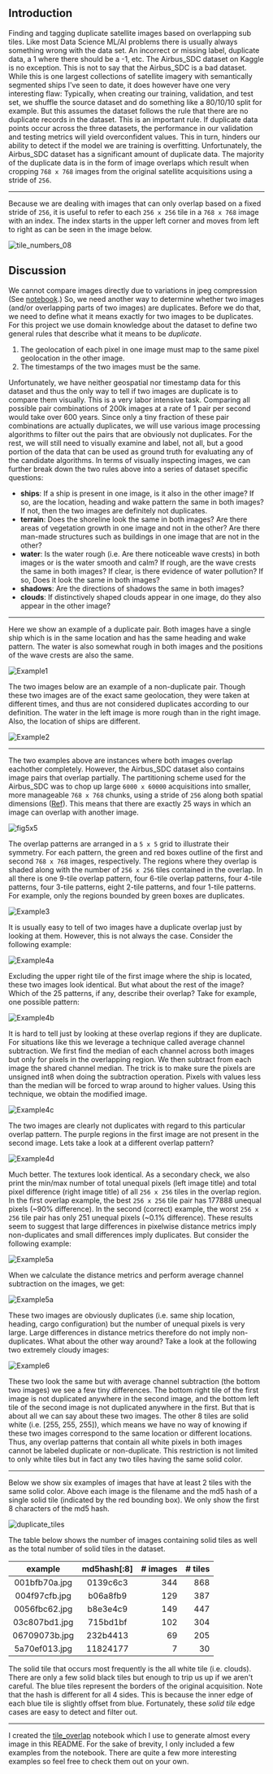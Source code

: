 ## Introduction

Finding and tagging duplicate satellite images based on overlapping sub tiles.
Like most Data Science ML/AI problems there is usually always something wrong with the data set. 
An incorrect or missing label, duplicate data, a 1 where there should be a -1, etc.
The Airbus_SDC dataset on Kaggle is no exception.
This is not to say that the Airbus_SDC is a bad dataset.
While this is one largest collections of satellite imagery with semantically segmented ships I've seen to date, it does however have one very interesting flaw:
Typically, when creating our training, validation, and test set, we shuffle the source dataset and do something like a 80/10/10 split for example.
But this assumes the dataset follows the rule that there are no duplicate records in the dataset.
This is an important rule. 
If duplicate data points occur across the three datasets, the performance in our validation and testing metrics will yield overconfident values.
This in turn, hinders our ability to detect if the model we are training is overfitting. 
Unfortunately, the Airbus_SDC dataset has a significant amount of duplicate data.
The majority of the duplicate data is in the form of image overlaps which result when cropping `768 x 768` images from the original satellite acquisitions using a stride of `256`.   

---
Because we are dealing with images that can only overlap based on a fixed stride of `256`, it is useful to refer to each `256 x 256` tile in a `768 x 768` image with an index.
The index starts in the upper left corner and moves from left to right as can be seen in the image below.

![tile_numbers_08](notebooks/figures/overlap_key.jpg)

## Discussion

We cannot compare images directly due to variations in jpeg compression (See [notebook](notebooks/eda/jpeg_compression.ipynb).)
So, we need another way to determine whether two images (and/or overlapping parts of two images) are duplicates.
Before we do that, we need to define what it means exactly for two images to be duplicates. 
For this project we use domain knowledge about the dataset to define two general rules that describe what it means to be _duplicate_. 
1. The geolocation of each pixel in one image must map to the same pixel geolocation in the other image. 
2. The timestamps of the two images must be the same.
  
Unfortunately, we have neither geospatial nor timestamp data for this dataset and thus the only way to tell if two images are duplicate is to compare them visually.
This is a very labor intensive task. 
Comparing all possible pair combinations of 200k images at a rate of 1 pair per second would take over 600 years.
Since only a tiny fraction of these pair combinations are actually duplicates, we will use various image processing algorithms to filter out the pairs that are obviously not duplicates. 
For the rest, we will still need to visually examine and label, not all, but a good portion of the data that can be used as ground truth for evaluating any of the candidate algorithms. 
In terms of visually inspecting images, we can further break down the two rules above into a series of dataset specific questions:

- **ships**:
  If a ship is present in one image, is it also in the other image?
  If so, are the location, heading and wake pattern the same in both images?
  If not, then the two images are definitely not duplicates.
- **terrain**:
  Does the shoreline look the same in both images? 
  Are there areas of vegetation growth in one image and not in the other?
  Are there man-made structures such as buildings in one image that are not in the other?
- **water**:
  Is the water rough (i.e. Are there noticeable wave crests) in both images or is the water smooth and calm?
  If rough, are the wave crests the same in both images?
  If clear, is there evidence of water pollution?
  If so, Does it look the same in both images? 
- **shadows**: 
  Are the directions of shadows the same in both images?
- **clouds**: 
  If distinctively shaped clouds appear in one image, do they also appear in the other image?

---
Here we show an example of a duplicate pair. 
Both images have a single ship which is in the same location and has the same heading and wake pattern.
The water is also somewhat rough in both images and the positions of the wave crests are also the same. 

![Example1](notebooks/figures/c53ccd713.jpg_e64e7ff78.jpg_08.jpg)

The two images below are an example of a non-duplicate pair. 
Though these two images are of the exact same geolocation, they were taken at different times, and thus are not considered duplicates according to our definition.
The water in the left image is more rough than in the right image. 
Also, the location of ships are different.

![Example2](notebooks/figures/0efcd3f26.jpg_89a2baf91.jpg_08.jpg) 

---
The two examples above are instances where both images overlap eachother completely.
However, the Airbus_SDC dataset also contains image pairs that overlap partially.
The partitioning scheme used for the Airbus_SDC was to chop up large `6000 x 60000` acquisitions into smaller, more manageable `768 x 768` chunks, using a stride of `256` along both spatial dimensions ([Ref](https://www.kaggle.com/c/airbus-ship-detection/discussion/64675)).
This means that there are exactly 25 ways in which an image can overlap with another image. 

![fig5x5](notebooks/figures/overlap-5x5.jpg)

The overlap patterns are arranged in a `5 x 5` grid to illustrate their symmetry.
For each pattern, the green and red boxes outline of the first and second `768 x 768` images, respectively.
The regions where they overlap is shaded along with the number of `256 x 256` tiles contained in the overlap.
In all there is one 9-tile overlap pattern, four 6-tile overlap patterns, four 4-tile patterns, four 3-tile patterns, eight 2-tile patterns, and four 1-tile patterns.
For example, only the regions bounded by green boxes are duplicates.

![Example3](notebooks/figures/001234638.jpg_dde85f1d2.jpg_07.jpg)

It is usually easy to tell of two images have a duplicate overlap just by looking at them.
However, this is not always the case.  Consider the following example:

![Example4a](notebooks/figures/46b87e21c.jpg_f881c203f.jpg_08.jpg)

Excluding the upper right tile of the first image where the ship is located, these two images look identical.
But what about the rest of the image? 
Which of the 25 patterns, if any, describe their overlap?
Take for example, one possible pattern:

![Example4b](notebooks/figures/46b87e21c.jpg_f881c203f.jpg_48a.jpg)

It is hard to tell just by looking at these overlap regions if they are duplicate.
For situations like this we leverage a technique called average channel subtraction. 
We first find the median of each channel across both images but only for pixels in the overlapping region.
We then subtract from each image the shared channel median.
The trick is to make sure the pixels are unsigned int8 when doing the subtraction operation.
Pixels with values less than the median will be forced to wrap around to higher values.
Using this technique, we obtain the modified image.
  
![Example4c](notebooks/figures/46b87e21c.jpg_f881c203f.jpg_48.jpg)

The two images are clearly not duplicates with regard to this particular overlap pattern.
The purple regions in the first image are not present in the second image.
Lets take a look at a different overlap pattern? 

![Example4d](notebooks/figures/46b87e21c.jpg_f881c203f.jpg_07.jpg)

Much better.  The textures look identical. 
As a secondary check, we also print the min/max number of total unequal pixels (left image title) and total pixel difference (right image title) of all `256 x 256` tiles in the overlap region.
In the first overlap example, the best `256 x 256` tile pair has 177888 unequal pixels (~90% difference).
In the second (correct) example, the worst `256 x 256` tile pair has only 251 unequal pixels (~0.1% difference). 
These results seem to suggest that large differences in pixelwise distance metrics imply non-duplicates and small differences imply duplicates. 
But consider the following example:

![Example5a](notebooks/figures/536356d11.jpg_88c2acaf8.jpg_15a.jpg)

When we calculate the distance metrics and perform average channel subtraction on the images, we get:

![Example5a](notebooks/figures/536356d11.jpg_88c2acaf8.jpg_15.jpg)

These two images are obviously duplicates (i.e. same ship location, heading, cargo configuration) but the number of unequal pixels is very large.
Large differences in distance metrics therefore do not imply non-duplicates.  What about the other way around?
Take a look at the following two extremely cloudy images:

![Example6](notebooks/figures/0ef6cd331.jpg_2095da0cb.jpg_08.jpg)

These two look the same but with average channel subtraction (the bottom two images) we see a few tiny differences.
The bottom right tile of the first image is not duplicated anywhere in the second image, and 
the bottom left tile of the second image is not duplicated anywhere in the first.
But that is about all we can say about these two images.
The other 8 tiles are solid white (i.e. [255, 255, 255]), which means we have no way of knowing if these two images correspond to the same location or different locations.
Thus, any overlap patterns that contain all white pixels in both images cannot be labeled duplicate or non-duplicate.
This restriction is not limited to only white tiles but in fact any two tiles having the same solid color. 

--- 
Below we show six examples of images that have at least 2 tiles with the same solid color.
Above each image is the filename and the md5 hash of a single solid tile (indicated by the red bounding box).
We only show the first 8 characters of the md5 hash.

![duplicate_tiles](notebooks/figures/images_with_duplicate_tiles.jpg)

The table below shows the number of images containing solid tiles as well as the total number of solid tiles in the dataset.

| example | md5hash[:8] | # images |  # tiles |
| :---: | :---: | ---: | ---: |
| 001bfb70a.jpg | 0139c6c3 | 344 | 868
| 004f97cfb.jpg | b06a8fb9 | 129 | 387
| 0056fbc62.jpg | b8e3e4c9 | 149 | 447
| 03c807bd1.jpg | 715bd1bf | 102 | 304
| 06709073b.jpg | 232b4413 |  69 | 205
| 5a70ef013.jpg | 11824177 |   7 |  30

The solid tile that occurs most frequently is the all white tile (i.e. clouds).
There are only a few solid black tiles but enough to trip us up if we aren't careful.
The blue tiles represent the borders of the original acquisition.
Note that the hash is different for all 4 sides. 
This is because the inner edge of each blue tile is slightly offset from blue. 
Fortunately, these _solid tile_ edge cases are easy to detect and filter out.

---
I created the [tile_overlap](notebooks/tile_overlap.ipynb) notebook which I use to generate almost every image in this README.
For the sake of brevity, I only included a few examples from the notebook.
There are quite a few more interesting examples so feel free to check them out on your own.
